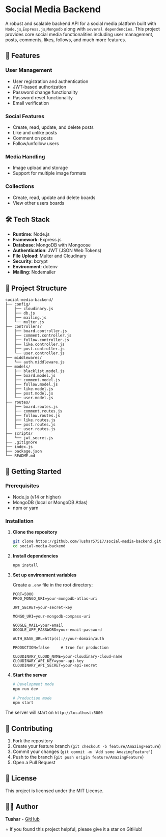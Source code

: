 # Social Media Backend

A robust and scalable backend API for a social media platform built with `Node.js`,`Express.js`,`Mongodb` along with `several dependencies`. This project provides core social media functionalities including user management, posts, comments, likes, follows, and much more features.

## 🚀 Features

### User Management

- User registration and authentication
- JWT-based authorization
- Password change functionality
- Password reset functionality
- Email verification

### Social Features

- Create, read, update, and delete posts
- Like and unlike posts
- Comment on posts
- Follow/unfollow users

### Media Handling

- Image upload and storage
- Support for multiple image formats

### Collections

- Create, read, update and delete boards
- View other users boards

## 🛠️ Tech Stack

- **Runtime**: Node.js
- **Framework**: Express.js
- **Database**: MongoDB with Mongoose
- **Authentication**: JWT (JSON Web Tokens)
- **File Upload**: Multer and Cloudinary
- **Security**: bcrypt
- **Environment**: dotenv
- **Mailing**: Nodemailer

## 📁 Project Structure

```
social-media-backend/
├── config/
│   ├── cloudinary.js
│   ├── db.js
│   ├── mailing.js
│   └── multer.js
├── controllers/
│   ├── board.controller.js
│   ├── comment.controller.js
│   ├── follow.controller.js
│   ├── like.controller.js
│   ├── post.controller.js
│   └── user.controller.js
├── middlewares/
│   └── auth.middleware.js
├── models/
│   ├── blacklist.model.js
│   ├── board.model.js
│   ├── comment.model.js
│   ├── follow.model.js
│   ├── like.model.js
│   ├── post.model.js
│   └── user.model.js
├── routes/
│   ├── board.routes.js
│   ├── comment.routes.js
│   ├── follow.routes.js
│   ├── like.routes.js
│   ├── post.routes.js
│   └── user.routes.js
├── scripts/
│   └── jwt_secret.js
├── .gitignore
├── index.js
├── package.json
└── README.md
```

## 🚦 Getting Started

### Prerequisites

- Node.js (v14 or higher)
- MongoDB (local or MongoDB Atlas)
- npm or yarn

### Installation

1. **Clone the repository**

   ```bash
   git clone https://github.com/Tushar57517/social-media-backend.git
   cd social-media-backend
   ```

2. **Install dependencies**

   ```bash
   npm install
   ```

3. **Set up environment variables**

   Create a `.env` file in the root directory:

   ```env
   PORT=5000
   PROD_MONGO_URI=your-mongodb-atlas-uri

   JWT_SECRET=your-secret-key

   MONGO_URI=your-mongodb-compass-uri

   GOOGLE_MAIL=your-email
   GOOGLE_APP_PASSWORD=your-email-password

   AUTH_BASE_URL=http(s)://your-domain/auth

   PRODUCTION=false     # true for production

   CLOUDINARY_CLOUD_NAME=your-cloudinary-cloud-name
   CLOUDINARY_API_KEY=your-api-key
   CLOUDINARY_API_SECRET=your-api-secret
   ```

4. **Start the server**

   ```bash
   # Development mode
   npm run dev

   # Production mode
   npm start
   ```

The server will start on `http://localhost:5000`

## 🤝 Contributing

1. Fork the repository
2. Create your feature branch (`git checkout -b feature/AmazingFeature`)
3. Commit your changes (`git commit -m 'Add some AmazingFeature'`)
4. Push to the branch (`git push origin feature/AmazingFeature`)
5. Open a Pull Request

## 📄 License

This project is licensed under the MIT License.

## 👨‍💻 Author

**Tushar** - [GitHub](https://github.com/Tushar57517)

⭐ If you found this project helpful, please give it a star on GitHub!

